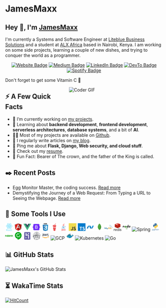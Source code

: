 # JamesMaxx

## Hey 👋, I'm [JamesMaxx](https://jamesmax.tech)

I'm currently a Systems and Software Engineer at [Liteblue Business Solutions](https://www.liteblue.co.ke/) and a student at [ALX Africa](https://alxafrica.com/) based in Nairobi, Kenya. I am working on some side projects, learning a couple of new dishes, and trying to conquer the world as a programmer.

<p align="center">
    <a href="https://jamesmax.tech"><img src="https://img.shields.io/badge/-jamesmax.tech-4E69C8?style=flat-square&amp;labelColor=4E69C8&amp;logo=Firefox&amp;link=https://jamesmax.tech" alt="Website Badge"></a>
    <a href="https://medium.com/@jamesmax"><img src="https://img.shields.io/badge/-@jamesmax-14c767?style=flat-square&amp;labelColor=14c767&amp;logo=Medium&amp;link=https://medium.com/@jamesmax" alt="Medium Badge"></a>
    <a href="https://www.linkedin.com/in/jamesmax/"><img src="https://img.shields.io/badge/-@JamesMax-0077B5?style=flat-square&amp;labelColor=0077B5&amp;logo=LinkedIn&amp;link=https://www.linkedin.com/in/jamesmax/" alt="LinkedIn Badge"></a>
    <a href="https://dev.to/JamesMaxx"><img src="https://img.shields.io/badge/-@JamesMaxx-0A0A0A?style=flat-square&amp;labelColor=0A0A0A&amp;logo=dev.to&amp;link=https://dev.to/JamesMaxx" alt="DevTo Badge"></a>
    <a href="https://open.spotify.com/user/31zro2g6nzkzgraetuqf2i24lis4"><img src="https://img.shields.io/badge/-@JimmyMax-1ED760?style=flat-square&amp;labelColor=fff&amp;logo=Spotify&amp;link=https://open.spotify.com/user/31zro2g6nzkzgraetuqf2i24lis4" alt="Spotify Badge"></a>
</p>

<p>Don't forget to get some Vitamin C 🥕</p>
<img align="right" src="https://media1.giphy.com/media/13HgwGsXF0aiGY/giphy.gif" alt="Coder GIF" width="300" />

## ⚡️ A Few Quick Facts

- 🔭 I’m currently working on [my projects](https://github.com/JamesMaxx/My-Projects).
- 🧐 Learning about **backend development**, **frontend development**, **serverless architectures**, **database systems**, and a bit of **AI**.
- 👨‍💻 Most of my projects are available on [Github](https://github.com/JamesMaxx).
- 📝 I regularly write articles on [my blog](https://medium.com/@jamesmax).
- 💬 Ping me about **Flask, Django, Web security, and cloud stuff**.
- 📙 Check out my [resume](https://github.com/JamesMaxx/JamesMax_Munene.pdf).
- 🎉 Fun Fact: Bearer of The crown, and the father of the King is called.

## ✒️ Recent Posts

- Egg Monitor Master, the coding success. [Read more](https://www.linkedin.com/feed/update/urn:li:activity:7183833330633609216/)
- Demystifying the Journey of a Web Request: From Typing a URL to Seeing the Webpage. [Read more](https://www.linkedin.com/feed/update/urn:li:activity:7183833330633609216/)

## 🚀 Some Tools I Use

<p align="left">
    <img src="https://raw.githubusercontent.com/devicons/devicon/master/icons/react/react-original-wordmark.svg" alt="React" width="25" height="25" />
    <img src="https://raw.githubusercontent.com/devicons/devicon/master/icons/angularjs/angularjs-original.svg" alt="AngularJS" width="25" height="25" />
    <img src="https://raw.githubusercontent.com/devicons/devicon/master/icons/vuejs/vuejs-original.svg" alt="Vue.js" width="25" height="25" />
    <img src="https://raw.githubusercontent.com/devicons/devicon/master/icons/bootstrap/bootstrap-plain.svg" alt="Bootstrap" width="25" height="25" />
    <img src="https://raw.githubusercontent.com/devicons/devicon/master/icons/css3/css3-original-wordmark.svg" alt="CSS3" width="25" height="25" />
    <img src="https://raw.githubusercontent.com/devicons/devicon/master/icons/gulp/gulp-plain.svg" alt="Gulp" width="25" height="25" />
    <img src="https://raw.githubusercontent.com/devicons/devicon/master/icons/java/java-original-wordmark.svg" alt="Java" width="25" height="25" />
    <img src="https://raw.githubusercontent.com/devicons/devicon/master/icons/javascript/javascript-original.svg" alt="JavaScript" width="25" height="25" />
    <img src="https://raw.githubusercontent.com/devicons/devicon/master/icons/typescript/typescript-original.svg" alt="TypeScript" width="25" height="25" />
    <img src="https://raw.githubusercontent.com/devicons/devicon/master/icons/dot-net/dot-net-original.svg" alt=".NET" width="25" height="25" />
    <img src="https://raw.githubusercontent.com/devicons/devicon/master/icons/mongodb/mongodb-original.svg" alt="MongoDB" width="25" height="25" />
    <img src="https://raw.githubusercontent.com/devicons/devicon/master/icons/mysql/mysql-original-wordmark.svg" alt="MySQL" width="25" height="25" />
    <img src="https://raw.githubusercontent.com/devicons/devicon/master/icons/redis/redis-original-wordmark.svg" alt="Redis" width="25" height="25" />
    <img src="https://raw.githubusercontent.com/devicons/devicon/master/icons/nodejs/nodejs-original-wordmark.svg" alt="Node.js" width="25" height="25" />
    <img src="https://www.vectorlogo.zone/logos/springio/springio-icon.svg" alt="Spring" width="25" height="25" />
    <img src="https://raw.githubusercontent.com/devicons/devicon/master/icons/python/python-original-wordmark.svg" alt="Python" width="25" height="25" />
    <img src="https://raw.githubusercontent.com/devicons/devicon/master/icons/nginx/nginx-original.svg" alt="Nginx" width="25" height="25" />
    <img src="https://raw.githubusercontent.com/devicons/devicon/master/icons/cucumber/cucumber-plain.svg" alt="Cucumber" width="25" height="25" />
    <img src="https://raw.githubusercontent.com/devicons/devicon/master/icons/heroku/heroku-plain.svg" alt="Heroku" width="25" height="25" />
    <img src="https://raw.githubusercontent.com/devicons/devicon/master/icons/travis/travis-plain.svg" alt="Travis CI" width="25" height="25" />
    <img src="https://raw.githubusercontent.com/github/explore/80688e429a7d4ef2fca1e82350fe8e3517d3494d/topics/aws/aws.png" alt="AWS" width="25" height="25" />
    <img src="https://www.vectorlogo.zone/logos/google_cloud/google_cloud-icon.svg" alt="GCP" width="25" height="25" />
    <img src="https://raw.githubusercontent.com/devicons/devicon/master/icons/docker/docker-original.svg" alt="Docker" width="25" height="25" />
    <img src="https://www.vectorlogo.zone/logos/kubernetes/kubernetes-icon.svg" alt="Kubernetes" width="25" height="25" />
    <img src="https://cdn.jsdelivr.net/gh/devicons/devicon/icons/go/go-original.svg" alt="Go" width="25" height="25" />
</p>

## 📊 GitHub Stats

<img src="https://github-readme-stats.vercel.app/api?username=JamesMaxx&show_icons=true&count_private=true" alt="JamesMaxx's GitHub Stats" />

## ⏳ WakaTime Stats
<!--START_SECTION:waka-->
<!--END_SECTION:waka-->

<p><a href="http://hits.dwyl.com/JamesMaxx/JamesMaxx/JamesMaxx.svg?style=flat-square"><img src="https://hits.dwyl.com/JamesMaxx/JamesMaxx/JamesMaxx.svg?style=flat-square" alt="HitCount"></a></p>
